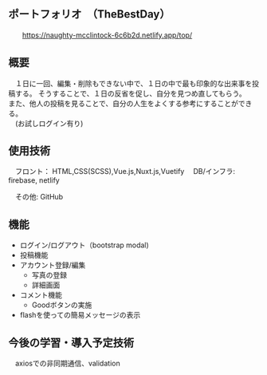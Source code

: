 ## ポートフォリオ　（TheBestDay）
　　https://naughty-mcclintock-6c6b2d.netlify.app/top/

## 概要
　１日に一回、編集・削除もできない中で、１日の中で最も印象的な出来事を投稿する。
  そうすることで、１日の反省を促し、自分を見つめ直してもらう。  
  また、他人の投稿を見ることで、自分の人生をよくする参考にすることができる。  
　(お試しログイン有り)

## 使用技術
　フロント： HTML,CSS(SCSS),Vue.js,Nuxt.js,Vuetify
　DB/インフラ:  firebase, netlify
    
　その他: GitHub  

## 機能
 - ログイン/ログアウト（bootstrap modal)
 - 投稿機能
 - アカウント登録/編集
    - 写真の登録
    - 詳細画面
 - コメント機能
    - Goodボタンの実施
 - flashを使っての簡易メッセージの表示

## 今後の学習・導入予定技術
　axiosでの非同期通信、validation
